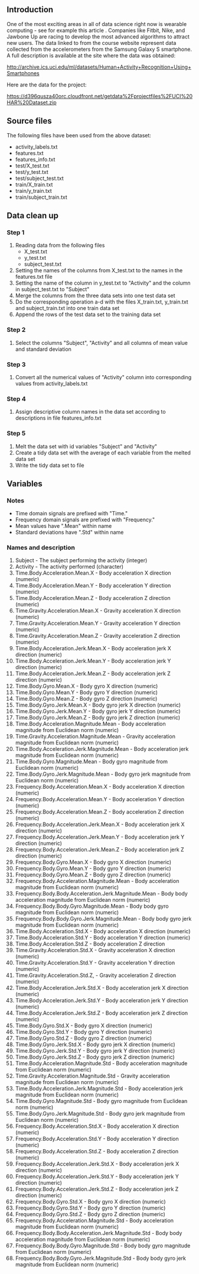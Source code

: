 ## Introduction

One of the most exciting areas in all of data science right now is wearable computing - see for example this article . Companies like Fitbit, Nike, and Jawbone Up are racing to develop the most advanced algorithms to attract new users. The data linked to from the course website represent data collected from the accelerometers from the Samsung Galaxy S smartphone. A full description is available at the site where the data was obtained:

http://archive.ics.uci.edu/ml/datasets/Human+Activity+Recognition+Using+Smartphones 

Here are the data for the project: 

https://d396qusza40orc.cloudfront.net/getdata%2Fprojectfiles%2FUCI%20HAR%20Dataset.zip 

## Source files

The following files have been used from the above dataset:

* activity_labels.txt
* features.txt
* features_info.txt
* test/X_test.txt
* test/y_test.txt
* test/subject_test.txt
* train/X_train.txt
* train/y_train.txt
* train/subject_train.txt

## Data clean up

### Step 1

1. Reading data from the following files
   * X_test.txt
   * y_test.txt
   * subject_test.txt
2. Setting the names of the columns from X_test.txt to the names in the features.txt file
3. Setting the name of the column in y_test.txt to "Activity" and the column in subject_test.txt to "Subject"
4. Merge the columns from the three data sets into one test data set
5. Do the corresponding operation a-d with the files X_train.txt, y_train.txt and subject_train.txt into one train data set
6. Append the rows of the test data set to the training data set

### Step 2

1. Select the columns "Subject", "Activity" and all columns of mean value and standard deviation

### Step 3

1. Convert all the numerical values of "Activity" column into corresponding values from activity_labels.txt

### Step 4

1. Assign descriptive column names in the data set according to descriptions in file features_info.txt

### Step 5

1. Melt the data set with id variables "Subject" and "Activity"
2. Create a tidy data set with the average of each variable from the melted data set
3. Write the tidy data set to file

## Variables

### Notes

* Time domain signals are prefixed with "Time."
* Frequency domain signals are prefixed with "Frequency."
* Mean values have ".Mean" within name
* Standard deviations have ".Std" within name

### Names and description

1. Subject  - The subject performing the activity (integer)
2. Activity - The activity performed (character)
3. Time.Body.Acceleration.Mean.X - Body acceleration X direction (numeric)
4. Time.Body.Acceleration.Mean.Y - Body acceleration Y direction (numeric)
5. Time.Body.Acceleration.Mean.Z - Body acceleration Z direction (numeric)
6. Time.Gravity.Acceleration.Mean.X - Gravity acceleration X direction (numeric)
7. Time.Gravity.Acceleration.Mean.Y - Gravity acceleration Y direction (numeric)
8. Time.Gravity.Acceleration.Mean.Z - Gravity acceleration Z direction (numeric)
9. Time.Body.Acceleration.Jerk.Mean.X - Body acceleration jerk X direction (numeric)
10. Time.Body.Acceleration.Jerk.Mean.Y - Body acceleration jerk Y direction (numeric)
11. Time.Body.Acceleration.Jerk.Mean.Z - Body acceleration jerk Z direction (numeric)
12. Time.Body.Gyro.Mean.X - Body gyro X direction (numeric)
13. Time.Body.Gyro.Mean.Y - Body gyro Y direction (numeric)
14. Time.Body.Gyro.Mean.Z - Body gyro Z direction (numeric)
15. Time.Body.Gyro.Jerk.Mean.X - Body gyro jerk X direction (numeric)
16. Time.Body.Gyro.Jerk.Mean.Y - Body gyro jerk Y direction (numeric)
17. Time.Body.Gyro.Jerk.Mean.Z - Body gyro jerk Z direction (numeric)
18. Time.Body.Acceleration.Magnitude.Mean - Body acceleration magnitude from Euclidean norm (numeric)
19. Time.Gravity.Acceleration.Magnitude.Mean - Gravity acceleration magnitude from Euclidean norm (numeric)
20. Time.Body.Acceleration.Jerk.Magnitude.Mean - Body acceleration jerk magnitude from Euclidean norm (numeric)
21. Time.Body.Gyro.Magnitude.Mean - Body gyro magnitude from Euclidean norm (numeric)
22. Time.Body.Gyro.Jerk.Magnitude.Mean - Body gyro jerk magnitude from Euclidean norm (numeric)
23. Frequency.Body.Acceleration.Mean.X - Body acceleration X direction (numeric)
24. Frequency.Body.Acceleration.Mean.Y - Body acceleration Y direction (numeric)
25. Frequency.Body.Acceleration.Mean.Z - Body acceleration Z direction (numeric)
26. Frequency.Body.Acceleration.Jerk.Mean.X - Body acceleration jerk X direction (numeric)
27. Frequency.Body.Acceleration.Jerk.Mean.Y - Body acceleration jerk Y direction (numeric)
28. Frequency.Body.Acceleration.Jerk.Mean.Z - Body acceleration jerk Z direction (numeric)
29. Frequency.Body.Gyro.Mean.X - Body gyro X direction (numeric)
30. Frequency.Body.Gyro.Mean.Y - Body gyro Y direction (numeric)
31. Frequency.Body.Gyro.Mean.Z - Body gyro Z direction (numeric)
32. Frequency.Body.Acceleration.Magnitude.Mean - Body acceleration magnitude from Euclidean norm (numeric)
33. Frequency.Body.Body.Acceleration.Jerk.Magnitude.Mean - Body body acceleration magnitude from Euclidean norm (numeric)
34. Frequency.Body.Body.Gyro.Magnitude.Mean - Body body gyro magnitude from Euclidean norm (numeric)
35. Frequency.Body.Body.Gyro.Jerk.Magnitude.Mean - Body body gyro jerk magnitude from Euclidean norm (numeric)
36. Time.Body.Acceleration.Std.X - Body acceleration X direction (numeric)
37. Time.Body.Acceleration.Std.Y - Body acceleration Y direction (numeric)
38. Time.Body.Acceleration.Std.Z - Body acceleration Z direction
39. Time.Gravity.Acceleration.Std.X - Gravity acceleration X direction (numeric)
40. Time.Gravity.Acceleration.Std.Y - Gravity acceleration Y direction (numeric)
41. Time.Gravity.Acceleration.Std.Z, - Gravity acceleration Z direction (numeric)
42. Time.Body.Acceleration.Jerk.Std.X - Body acceleration jerk X direction (numeric)
43. Time.Body.Acceleration.Jerk.Std.Y - Body acceleration jerk Y direction (numeric)
44. Time.Body.Acceleration.Jerk.Std.Z - Body acceleration jerk Z direction (numeric)
45. Time.Body.Gyro.Std.X - Body gyro X direction (numeric)
46. Time.Body.Gyro.Std.Y - Body gyro Y direction (numeric)
47. Time.Body.Gyro.Std.Z - Body gyro Z direction (numeric)
48. Time.Body.Gyro.Jerk.Std.X - Body gyro jerk X direction (numeric)
49. Time.Body.Gyro.Jerk.Std.Y - Body gyro jerk Y direction (numeric)
50. Time.Body.Gyro.Jerk.Std.Z - Body gyro jerk Z direction (numeric)
51. Time.Body.Acceleration.Magnitude.Std - Body acceleration magnitude from Euclidean norm (numeric)
52. Time.Gravity.Acceleration.Magnitude.Std - Gravity acceleration magnitude from Euclidean norm (numeric)
53. Time.Body.Acceleration.Jerk.Magnitude.Std - Body acceleration jerk magnitude from Euclidean norm (numeric)
54. Time.Body.Gyro.Magnitude.Std - Body gyro magnitude from Euclidean norm (numeric)
55. Time.Body.Gyro.Jerk.Magnitude.Std - Body gyro jerk magnitude from Euclidean norm (numeric)
56. Frequency.Body.Acceleration.Std.X - Body acceleration X direction (numeric)
57. Frequency.Body.Acceleration.Std.Y - Body acceleration Y direction (numeric)
58. Frequency.Body.Acceleration.Std.Z - Body acceleration Z direction (numeric)
59. Frequency.Body.Acceleration.Jerk.Std.X - Body acceleration jerk X direction (numeric)
60. Frequency.Body.Acceleration.Jerk.Std.Y - Body acceleration jerk Y direction (numeric)
61. Frequency.Body.Acceleration.Jerk.Std.Z - Body acceleration jerk Z direction (numeric)
62. Frequency.Body.Gyro.Std.X - Body gyro X direction (numeric)
63. Frequency.Body.Gyro.Std.Y - Body gyro Y direction (numeric)
64. Frequency.Body.Gyro.Std.Z - Body gyro Z direction (numeric)
65. Frequency.Body.Acceleration.Magnitude.Std - Body acceleration magnitude from Euclidean norm (numeric)
66. Frequency.Body.Body.Acceleration.Jerk.Magnitude.Std - Body body acceleration magnitude from Euclidean norm (numeric)
67. Frequency.Body.Body.Gyro.Magnitude.Std - Body body gyro magnitude from Euclidean norm (numeric)
68. Frequency.Body.Body.Gyro.Jerk.Magnitude.Std - Body body gyro jerk magnitude from Euclidean norm (numeric)
